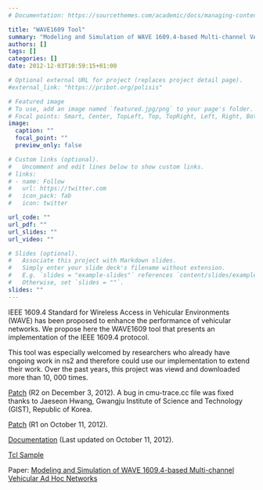 ```yaml
---
# Documentation: https://sourcethemes.com/academic/docs/managing-content/

title: "WAVE1609 Tool"
summary: "Modeling and Simulation of WAVE 1609.4-based Multi-channel VANETs"
authors: []
tags: []
categories: []
date: 2012-12-03T10:59:15+01:00

# Optional external URL for project (replaces project detail page).
#external_link: "https://pribot.org/polisis"

# Featured image
# To use, add an image named `featured.jpg/png` to your page's folder.
# Focal points: Smart, Center, TopLeft, Top, TopRight, Left, Right, BottomLeft, Bottom, BottomRight.
image:
  caption: ""
  focal_point: ""
  preview_only: false

# Custom links (optional).
#   Uncomment and edit lines below to show custom links.
# links:
# - name: Follow
#   url: https://twitter.com
#   icon_pack: fab
#   icon: twitter

url_code: ""
url_pdf: ""
url_slides: ""
url_video: ""

# Slides (optional).
#   Associate this project with Markdown slides.
#   Simply enter your slide deck's filename without extension.
#   E.g. `slides = "example-slides"` references `content/slides/example-slides.md`.
#   Otherwise, set `slides = ""`.
slides: ""
---
```


IEEE 1609.4 Standard for Wireless Access in Vehicular Environments (WAVE) has been proposed to enhance the performance of vehicular networks. We propose here the WAVE1609 tool that presents an implementation of the IEEE 1609.4 protocol.

This tool was especially welcomed by researchers who already have ongoing work in ns2 and therefore could use our implementation to extend their work. Over the past years, this project was viewd and downloaded more than 10, 000 times.

<a href="https://www.dropbox.com/s/kzpblbfdhf4jmp1/WAVE1609_R2.patch?dl=0" target="_blank">Patch</a> (R2 on December 3, 2012). A bug in cmu-trace.cc file was fixed thanks to Jaeseon Hwang, Gwangju Institute of Science and Technology (GIST), Republic of Korea.

<a href="https://www.dropbox.com/s/s4hd7cnd0lj8yw1/WAVE1609_R1.patch?dl=0" target="_blank">Patch</a> (R1 on October 11, 2012).

<a href="https://www.dropbox.com/s/jqkfxwpyx42h2mm/Documentation.pdf?dl=0" target="_blank">Documentation</a> (Last updated on October 11, 2012).

<a href="https://www.dropbox.com/s/6izmr0ypz7beccf/Tcl_sample.rar?dl=0" target="_blank">Tcl Sample</a>

Paper:  <a href="https://dl.acm.org/doi/10.5555/2263019.2263037" target="_blank">Modeling and Simulation of WAVE 1609.4-based Multi-channel Vehicular Ad Hoc Networks</a>
